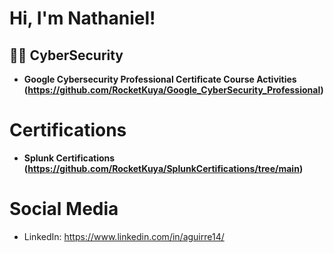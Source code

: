 <h1>Hi, I'm Nathaniel! 

<h2>👨‍💻 CyberSecurity </h2>

- <b>Google Cybersecurity Professional Certificate Course Activities (https://github.com/RocketKuya/Google_CyberSecurity_Professional)</b>

# Certifications

- <b>Splunk Certifications (https://github.com/RocketKuya/SplunkCertifications/tree/main)</b>

# Social Media

- LinkedIn: https://www.linkedin.com/in/aguirre14/
  


